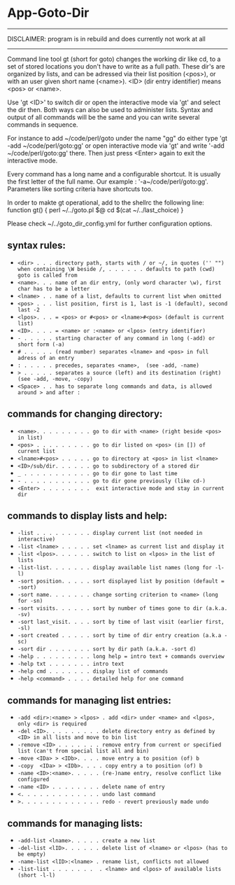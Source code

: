 
# App-Goto-Dir

- - -

DISCLAIMER: program is in rebuild and does currently not work at all

- - -

  Command line tool gt (short for goto) changes the working dir like cd,
  to a set of stored locations you don't have to write as a full path.
  These dir's are organized by lists, and can be adressed via their
  list position (&lt;pos>), or with an user given short name (&lt;name>).
  &lt;ID> (dir entry identifier) means &lt;pos> or &lt;name>.

  Use 'gt &lt;ID>' to switch dir or open the interactive mode via 'gt' and
  select the dir then. Both ways can also be used to administer lists.
  Syntax and output of all commands will be the same and you can write
  several commands in sequence.

  For instance to add \~/code/perl/goto under the name "gg" do either type
  'gt -add \~/code/perl/goto:gg' or open interactive mode via 'gt'
  and write '-add \~/code/perl/goto:gg' there. Then just press &lt;Enter>
  again to exit the interactive mode.

  Every command has a long name and a configurable shortcut.
  It is usually the first letter of the full name.
  Our example : '-a\~/code/perl/goto:gg'.
  Parameters like sorting criteria have shortcuts too.

  In order to makte gt operational, add to the shellrc the following line:
  function gt() { perl ~/../goto.pl \$@ cd $\(cat ~/../last_choice) }

  Please check ~/../goto_dir_config.yml for further configuration options.


## syntax rules:

- `<dir> . . . directory path, starts with / or ~/, in quotes ('' "") when containing \W beside /,
   . . . . . . defaults to path (cwd) goto is called from`
- `<name>. . . name of an dir entry, (only word character \w), first char has to be a letter`
- `<lname> . . name of a list, defaults to current list when omitted`
- `<pos> . . . list position, first is 1, last is -1 (default), second last -2`
- `<lpos>. . . = <pos> or #<pos> or <lname>#<pos> (default is current list)`
- `<ID>. . . . = <name> or :<name> or <lpos> (entry identifier)`
- `- . . . . . starting character of any command in long (-add) or short form (-a)`
- `# . . . . . (read number) separates <lname> and <pos> in full adress of an entry`
- `: . . . . . precedes, separates <name>,  (see -add, -name)`
- `> . . . . . separates a source (left) and its destination (right) (see -add, -move, -copy)`
- `<Space> . . has to separate long commands and data, is allowed around > and after :`

## commands for changing directory:

- `<name>. . . . . . . . . go to dir with <name> (right beside <pos> in list)`
- `<pos> . . . . . . . . . go to dir listed on <pos> (in []) of current list`
- `<lname>#<pos> . . . . . go to directory at <pos> in list <lname>`
- `<ID>/sub/dir. . . . . . go to subdirectory of a stored dir`
- `_ . . . . . . . . . . . go to dir gone to last time`
- `- . . . . . . . . . . . go to dir gone previously (like cd-)`
- `<Enter> . . . . . . . .  exit interactive mode and stay in current dir`

## commands to display lists and help:

- `-list . . . . . . . . . display current list (not needed in interactive)`
- `-list <lname> . . . . . set <lname> as current list and display it`
- `-list <lpos>. . . . . . switch to list on <lpos> in the list of lists`
- `-list-list. . . . . . . display available list names (long for -l-l)`
- `-sort position. . . . . sort displayed list by position (default = -sort)`
- `-sort name. . . . . . . change sorting criterion to <name> (long for -sn)`
- `-sort visits. . . . . . sort by number of times gone to dir (a.k.a. -sv)`
- `-sort last_visit. . . . sort by time of last visit (earlier first, -sl)`
- `-sort created . . . . . sort by time of dir entry creation (a.k.a -sc)`
- `-sort dir . . . . . . . sort by dir path (a.k.a. -sort d)`
- `-help . . . . . . . . . long help = intro text + commands overview`
- `-help txt . . . . . . . intro text`
- `-help cmd . . . . . . . display list of commands`
- `-help <command> . . . . detailed help for one command`

## commands for managing list entries:

- `-add <dir>:<name> > <lpos> . add <dir> under <name> and <lpos>, only <dir> is required`
- `-del <ID>. . . . . . . . . delete directory entry as defined by <ID> in all lists and move to bin list`
- `-remove <ID> . . . . . . . remove entry from current or specified list (can't from special list all and bin)`
- `-move <IDa> > <IDb>. . . . move entry a to position (of) b`
- `-copy  <IDa> > <IDb>. . . . copy entry a to position (of) b`
- `-name <ID>:<name>. . . . . (re-)name entry, resolve conflict like configured`
- `-name <ID> . . . . . . . . delete name of entry`
- `<. . . . . . . . . . . . . undo last command`
- `>. . . . . . . . . . . . . redo - revert previously made undo`

## commands for managing lists:

- `-add-list <lname>. . . . . create a new list`
- `-del-list <lID>. . . . . . delete list of <lname> or <lpos> (has to be empty)`
- `-name-list <lID>:<lname> . rename list, conflicts not allowed`
- `-list-list . . . . . . .  . <lname> and <lpos> of available lists (short -l-l)`


